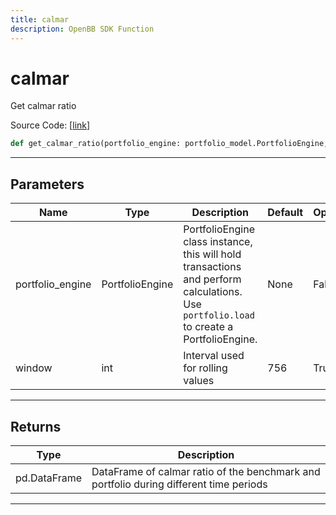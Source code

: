 ```yaml
---
title: calmar
description: OpenBB SDK Function
---
```


# calmar

Get calmar ratio

Source Code: [[link](https://github.com/OpenBB-finance/OpenBBTerminal/tree/main/openbb_terminal/portfolio/portfolio_model.py#L1412)]

```python
def get_calmar_ratio(portfolio_engine: portfolio_model.PortfolioEngine, window: int = 756) -> None
```

---

## Parameters

| Name | Type | Description | Default | Optional |
| ---- | ---- | ----------- | ------- | -------- |
| portfolio_engine | PortfolioEngine | PortfolioEngine class instance, this will hold transactions and perform calculations.<br/>Use `portfolio.load` to create a PortfolioEngine. | None | False |
| window | int | Interval used for rolling values | 756 | True |


---

## Returns

| Type | Description |
| ---- | ----------- |
| pd.DataFrame | DataFrame of calmar ratio of the benchmark and portfolio during different time periods |
---

